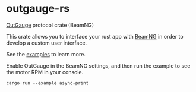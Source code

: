 # outgauge-rs
[OutGauge](https://documentation.beamng.com/modding/protocols/) protocol crate (BeamNG)

This crate allows you to interface your rust app with [BeamNG](https://beamng.com/game/) in order to develop a custom user interface.

See the [examples](https://github.com/adryzz/outgauge-rs/tree/master/examples) to learn more.

Enable OutGauge in the BeamNG settings, and then run the example to see the motor RPM in your console.

`cargo run --example async-print`